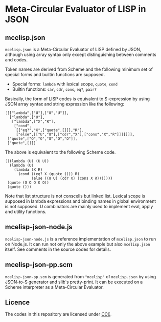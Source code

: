 # Meta-Circular Evaluator of LISP in JSON

## mcelisp.json

`mcelisp.json` is a Meta-Circular Evaluator of LISP defined by JSON, although using array syntax only except distinguishing between comments and codes.

Token names are derived from Scheme and the following minimum set of special forms and builtin functions are supposed. 

* Special forms: `lambda` with lexical scope, `quote`, `cond`
* Builtin functions: `car`, `cdr`, `cons`, `eq?`, `pair?`

Basically, the form of LISP codes is equivalent to S-expression by using JSON array syntax and string expression like the following:

```
[[["lambda",["U"],["U","U"]],
  ["lambda",["U"],
   ["lambda",["X","R"],
    ["cond",
     [["eq?","X",["quote",[]]],"R"],
     ["else",[["U","U"],["cdr","X"],["cons","X","R"]]]]]]],
 ["quote",["O","O","O","O","O"]],
 ["quote",[]]]
```

The above is equivalent to the following Scheme code.

```
(((lambda (U) (U U))
  (lambda (U)
    (lambda (X R)
      (cond ((eq? X (quote ())) R)
            (else ((U U) (cdr X) (cons X R)))))))
 (quote (O O O O O))
 (quote ()))
```

Note that list structure is not conscells but linked list. Lexical scope is supposed in lambda expressions and binding names in global environment is not supposed. U combinators are mainly used to implement eval, apply and utility functions.

## mcelisp-json-node.js

`mcelisp-json-node.js` is a reference implementation of `mcelisp.json` to run on Node.js. It can run not only the above example but also `mcelisp.json` itself. See comments in the source codes for details.

## mcelisp-json-pp.scm

`mcelisp-json-pp.scm` is generated from `"mcelisp"` of `mcelisp.json` by using JSON-to-S generator and slib's pretty-print. It can be executed on a Scheme interpreter as a Meta-Circular Evaluator.

## Licence

The codes in this repository are licensed under [CC0](https://creativecommons.org/publicdomain/zero/1.0/).

